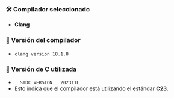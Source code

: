 ### 🛠️ Compilador seleccionado
- **Clang**

### 🧾 Versión del compilador
- `clang version 18.1.8`

### 📘 Versión de C utilizada
- `__STDC_VERSION__ 202311L`
- Esto indica que el compilador está utilizando el estándar **C23**.
